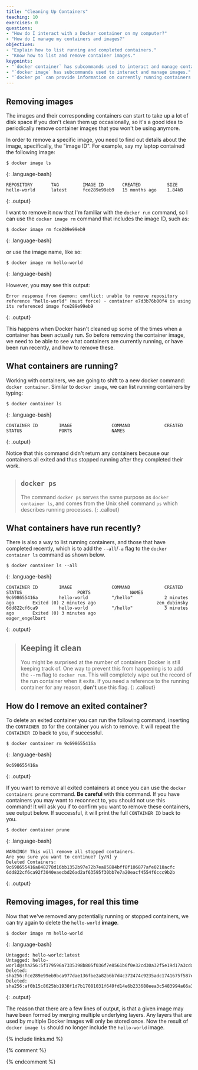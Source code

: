 ```yaml
---
title: "Cleaning Up Containers"
teaching: 10
exercises: 0
questions:
- "How do I interact with a Docker container on my computer?"
- "How do I manage my containers and images?"
objectives:
- "Explain how to list running and completed containers."
- "Know how to list and remove container images."
keypoints:
- "`docker container` has subcommands used to interact and manage containers."
- "`docker image` has subcommands used to interact and manage images."
- "`docker ps` can provide information on currently running containers."
---
```


## Removing images

The images and their corresponding containers can start to take up a lot of disk space if you don't clean them up occasionally, so it's a good idea to periodically remove container images that you won't be using anymore.

In order to remove a specific image, you need to find out details about the image,
specifically, the "image ID". For example, say my laptop contained the following image:
~~~
$ docker image ls
~~~
{: .language-bash}
~~~
REPOSITORY       TAG         IMAGE ID       CREATED          SIZE
hello-world      latest      fce289e99eb9   15 months ago    1.84kB
~~~
{: .output}

I want to remove it now that I'm familiar with the `docker run` command, so I can use the `docker image rm` command that includes the image ID, such as:
~~~
$ docker image rm fce289e99eb9
~~~
{: .language-bash}

or use the image name, like so:
~~~
$ docker image rm hello-world
~~~
{: .language-bash}

However, you may see this output:
~~~
Error response from daemon: conflict: unable to remove repository reference "hello-world" (must force) - container e7d3b76b00f4 is using its referenced image fce289e99eb9
~~~
{: .output}

This happens when Docker hasn't cleaned up some of the times when a container
has been actually run. So before removing the container image, we need to be able
to see what containers are currently running, or have been run recently, and how
to remove these.

## What containers are running?

Working with containers, we are going to shift to a new docker command: `docker container`.  Similar to `docker image`, we can list running containers by typing:

~~~
$ docker container ls
~~~
{: .language-bash}
~~~
CONTAINER ID        IMAGE               COMMAND             CREATED             STATUS              PORTS               NAMES
~~~
{: .output}

Notice that this command didn't return any containers because our containers all exited and thus stopped running after they completed their work.

> ## `docker ps`
>
> The command `docker ps` serves the same purpose as `docker container ls`, and comes
> from the Unix shell command `ps` which describes running processes.
{: .callout}

## What containers have run recently?

There is also a way to list running containers, and those that have completed recently, which is to add the `--all`/`-a` flag to the `docker container ls` command as shown below.
~~~
$ docker container ls --all
~~~
{: .language-bash}
~~~
CONTAINER ID        IMAGE               COMMAND             CREATED             STATUS                     PORTS               NAMES
9c698655416a        hello-world         "/hello"            2 minutes ago       Exited (0) 2 minutes ago                       zen_dubinsky
6dd822cf6ca9        hello-world         "/hello"            3 minutes ago       Exited (0) 3 minutes ago                       eager_engelbart
~~~
{: .output}

> ## Keeping it clean
>
> You might be surprised at the number of containers Docker is still keeping track of.
> One way to prevent this from happening is to add the `--rm` flag to `docker run`. This
> will completely wipe out the record of the run container when it exits. If you need
> a reference to the running container for any reason, **don't** use this flag.
{: .callout}

## How do I remove an exited container?

To delete an exited container you can run the following command, inserting the `CONTAINER ID` for the container you wish to remove.
It will repeat the `CONTAINER ID` back to you, if successful.

~~~
$ docker container rm 9c698655416a
~~~
{: .language-bash}
~~~
9c698655416a
~~~
{: .output}

If you want to remove all exited containers at once you can use the `docker containers prune` command.
**Be careful** with this command. If you have containers you may want to reconnect to, you should not use this command! It will ask you if to confirm you want to remove these containers, see output below. If successful, it will print the full `CONTAINER ID` back to you.
~~~
$ docker container prune
~~~
{: .language-bash}
~~~
WARNING! This will remove all stopped containers.
Are you sure you want to continue? [y/N] y
Deleted Containers:
9c698655416a848278d16bb1352b97e72b7ea85884bff8f106877afe0210acfc
6dd822cf6ca92f3040eaecbd26ad2af63595f30bb7e7a20eacf4554f6ccc9b2b
~~~
{: .output}

## Removing images, for real this time

Now that we've removed any potentially running or stopped containers, we can try again to
delete the `hello-world` **image**.

~~~
$ docker image rm hello-world
~~~
{: .language-bash}
~~~
Untagged: hello-world:latest
Untagged: hello-world@sha256:5f179596a7335398b805f036f7e8561b6f0e32cd30a32f5e19d17a3cda6cc33d
Deleted: sha256:fce289e99eb9bca977dae136fbe2a82b6b7d4c372474c9235adc1741675f587e
Deleted: sha256:af0b15c8625bb1938f1d7b17081031f649fd14e6b233688eea3c5483994a66a3
~~~
{: .output}

The reason that there are a few lines of output, is that a given image may have been formed by merging multiple underlying layers.
Any layers that are used by multiple Docker images will only be stored once.
Now the result of `docker image ls` should no longer include the `hello-world` image.

{% include links.md %}

{% comment %}
<!--  LocalWords:  keypoints amd64 fce289e99eb9 zen_dubinsky links.md
 -->
<!--  LocalWords:  eager_engelbart endcomment
 -->
{% endcomment %}
